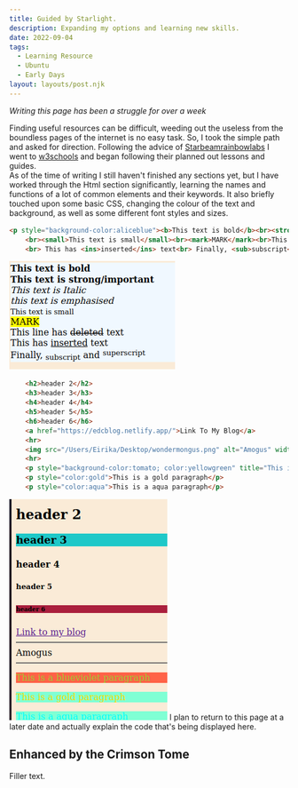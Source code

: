 ```yaml
---
title: Guided by Starlight.
description: Expanding my options and learning new skills.
date: 2022-09-04
tags:
  - Learning Resource
  - Ubuntu
  - Early Days
layout: layouts/post.njk
---
```

<!-- To inlcude in first section: w3chools, html, limited css, image examples of code, mention keywords and elements -->
<i>Writing this page has been a struggle for over a week</i>

Finding useful resources can be difficult, weeding out the useless from the boundless pages of the internet is no easy task. So, I took the simple path and asked for direction. Following the advice of [Starbeamrainbowlabs](https://starbeamrainbowlabs.com/) <!-- Link to her page --> I went to [w3schools](https://www.w3schools.com/) <!-- Another link xP --> and began following their planned out lessons and guides. 
<br>
As of the time of writing I still haven't finished any sections yet, but I have worked through the Html section significantly, learning the names and functions of a lot of common elements and their keywords. It also briefly touched upon some basic CSS, changing the colour of the text and background, as well as some different font styles and sizes. 
<!-- Add some images of the css colour and font test work done prior -->
<!--![alt text](Image.Link "Logo Title Text 1")-->
<!--
```python
s = "Python syntax highlighting"
print s
```
-->
```html
<p style="background-color:aliceblue"><b>This text is bold</b><br><strong>This text is strong/important</strong><br><i>This text is Italic</i><br><em>this text is emphasised</em>
    <br><small>This text is small</small><br><mark>MARK</mark><br>This line has <del>deleted</del> text
    <br> This has <ins>inserted</ins> text<br> Finally, <sub>subscript</sub> and <sup>superscript</sup></p>
```

![Text Emphasis tests](/img/Testemphasis.png)
```html
    <h2>header 2</h2>
    <h3>header 3</h3>
    <h4>header 4</h4>
    <h5>header 5</h5>
    <h6>header 6</h6>
    <a href="https://edcblog.netlify.app/">Link To My Blog</a>
    <hr>
    <img src="/Users/Eirika/Desktop/wondermongus.png" alt="Amogus" width="100" height="80">
    <hr>
    <p style="background-color:tomato; color:yellowgreen" title="This is a tooltip?">This is a blueviolet paragraph</p>
    <p style="color:gold">This is a gold paragraph</p>
    <p style="color:aqua">This is a aqua paragraph</p>
```

![Headers Sizes Links and Images](/img/Headersizeslinkimage.png)
I plan to return to this page at a later date and actually explain the code that's being displayed here. 

## Enhanced by the Crimson Tome
<!-- To include in second section: Robyn did all the work, usb drive failed xP, Ubuntu, customisable and lightweight, clean desktop xD  -->

Filler text.

<!-- __excludehullblogs__ -->
